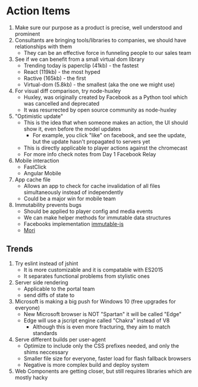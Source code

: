 # Action Items

1. Make sure our purpose as a product is precise, well understood and prominent
1. Consultants are bringing tools/libraries to companies, we should have relationships with them
    - They can be an effective force in funneling people to our sales team
1. See if we can benefit from a small virtual dom library 
    - Trending today is paperclip (41kb) - the fastest
    - React (119kb) -  the most hyped
    - Ractive (165kb) - the first
    - Virtual-dom (5.8kb) - the smallest (aka the one we might use)
1. For visual diff comparison, try node-huxley
    - Huxley, was originally created by Facebook as a Python tool which was cancelled and deprecated
    - It was resurrected by open source community as node-huxley
1. "Optimistic update"
    - This is the idea that when someone makes an action, the UI should show it, even before the model updates
        + For example, you click "like" on facebook, and see the update, but the update hasn't propagated to servers yet
    - This is directly applicable to player actions against the chromecast
    - For more info check notes from Day 1 Facebook Relay
1. Mobile interaction
    - FastClick
    - Angular Mobile
1. App cache file
    - Allows an app to check for cache invalidation of all files simultaneously instead of independently
    - Could be a major win for mobile team
1. Immutability prevents bugs
    - Should be applied to player config and media events
    - We can make helper methods for immutable data structures
    - Facebooks implementation [immutable-js](https://github.com/facebook/immutable-js)
    - [Mori](https://github.com/swannodette/mori)
    
## Trends

1. Try eslint instead of jshint
    - It is more customizable and it is compatable with ES2015
    - It separates functional problems from stylistic ones
1. Server side rendering
    - Applicable to the portal team
    - send diffs of state to 
1. Microsoft is making a big push for Windows 10 (free upgrades for everyone)
    - New Microsoft browser is NOT "Spartan" it will be called "Edge"
    - Edge will use a jscript engine called "Chakra" instead of V8
        + Although this is even more fracturing, they aim to match standards
1. Serve different builds per user-agent
    - Optimize to include only the CSS prefixes needed, and only the shims neccessary
    - Smaller file size for everyone, faster load for flash fallback browsers
    - Negative is more complex build and deploy system
1. Web Components are getting closer, but still requires libraries which are mostly hacky
